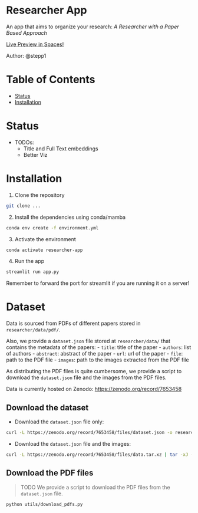 # Researcher App
An app that aims to organize your research: *A Researcher with a Paper Based Approach*

[Live Preview in Spaces!](https://huggingface.co/spaces/stepp1/researcher-app)

Author: @stepp1


# Table of Contents
- [Status](#status)
- [Installation](#installation)

# Status
- TODOs:
  - Title and Full Text embeddings
  - Better Viz

# Installation
1. Clone the repository
```bash
git clone ...
``` 

2. Install the dependencies using conda/mamba
```bash
conda env create -f environment.yml
```

3. Activate the environment
```bash
conda activate researcher-app
```

4. Run the app
```bash
streamlit run app.py
```

Remember to forward the port for streamlit if you are running it on a server!

# Dataset

Data is sourced from PDFs of different papers stored in `researcher/data/pdf/`.

Also, we provide a `dataset.json` file stored at `researcher/data/` that contains the metadata of the papers:
    - `title`: title of the paper
    - `authors`: list of authors
    - `abstract`: abstract of the paper
    - `url`: url of the paper
    - `file`: path to the PDF file
    - `images`: path to the images extracted from the PDF file

As distributing the PDF files is quite cumbersome, we provide a script to download the `dataset.json` file and the images from the PDF files.

Data is currently hosted on Zenodo: https://zenodo.org/record/7653458

## Download the dataset

- Download the `dataset.json` file only:
```bash
curl -L https://zenodo.org/record/7653458/files/dataset.json -o researcher/data/dataset.json
``` 

- Download the `dataset.json` file and the images:
```bash
curl -L https://zenodo.org/record/7653458/files/data.tar.xz | tar -xJ -C researcher/data/
```

## Download the PDF files

> TODO
We provide a script to download the PDF files from the `dataset.json` file.

```bash
python utils/download_pdfs.py
```



